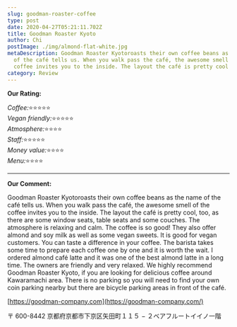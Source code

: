 ```yaml
---
slug: goodman-roaster-coffee
type: post
date: 2020-04-27T05:21:11.702Z
title: Goodman Roaster Kyoto
author: Chi
postImage: ./img/almond-flat-white.jpg
metaDescription: Goodman Roaster Kyotoroasts their own coffee beans as the name
  of the café tells us. When you walk pass the café, the awesome smell of the
  coffee invites you to the inside. The layout the café is pretty cool ...
category: Review
---
```


**Our Rating:**

*Coffee:*⭐️⭐️⭐️⭐️⭐️\
*Vegan friendly:*⭐️⭐️⭐️⭐️⭐️\
*Atmosphere:*⭐️⭐️⭐️⭐️\
*Staff:*⭐️⭐️⭐️⭐️⭐️\
*Money value:*⭐️⭐️⭐️⭐️\
*Menu:*⭐️⭐️⭐️⭐️

---

**Our Comment:**

Goodman Roaster Kyotoroasts their own coffee beans as the name of the café tells us. When you walk pass the café, the awesome smell of the coffee invites you to the inside. The layout the café is pretty cool, too, as there are some window seats, table seats and some couches. The atmosphere is relaxing and calm. The coffee is so good! They also offer almond and soy milk as well as some vegan sweets. It is good for vegan customers. You can taste a difference in your coffee. The barista takes some time to prepare each coffee one by one and it is worth the wait. I ordered almond café latte and it was one of the best almond latte in a long time. The owners are friendly and very relaxed. We highly recommend Goodman Roaster Kyoto, if you are looking for delicious coffee around Kawaramachi area. There is no parking so you will need to find your own coin parking nearby but there are bicycle parking areas in front of the café.

[https://goodman-company.com](https://goodman-company.com/)

〒 600-8442 京都府京都市下京区矢田町１１５ − ２ベアフルートイイノ一階
